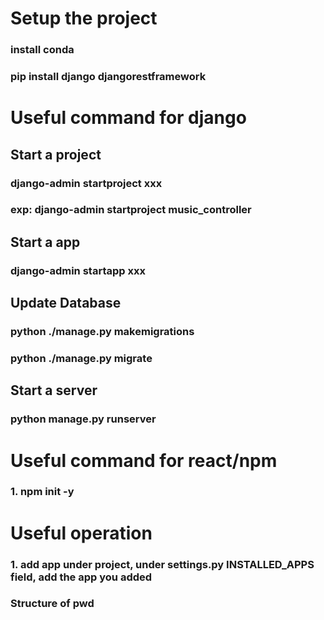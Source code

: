 # Setup the project
### install conda
### pip install django djangorestframework



# Useful command for django
## Start a project
### django-admin startproject xxx
### exp: django-admin startproject music_controller

## Start a app
### django-admin startapp xxx

## Update Database
### python ./manage.py makemigrations
### python ./manage.py migrate

## Start a server
### python manage.py runserver

# Useful command for react/npm

### 1. npm init -y

# Useful operation
### 1. add app under project, under settings.py INSTALLED_APPS field, add the app you added
### Structure of pwd